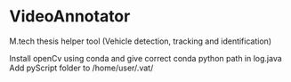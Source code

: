 # VideoAnnotator
M.tech thesis helper tool (Vehicle detection, tracking and identification)

Install openCv using conda and give correct conda python path in log.java
Add pyScript folder to /home/user/.vat/
